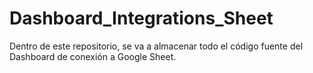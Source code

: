 # Dashboard_Integrations_Sheet
Dentro de este repositorio, se va a almacenar todo el código fuente del Dashboard de conexión a Google Sheet.
